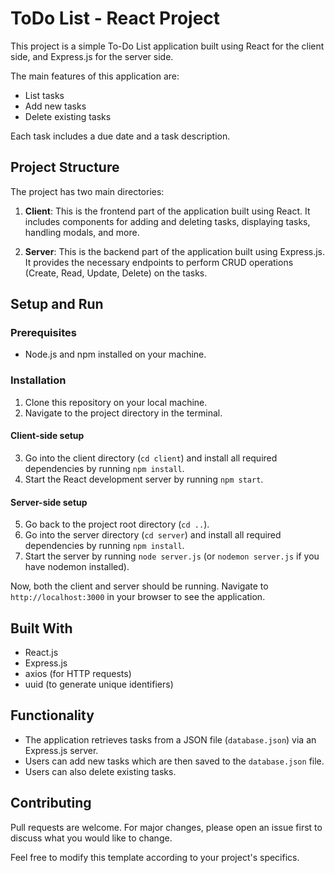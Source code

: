# ToDo List - React Project

This project is a simple To-Do List application built using React for the client side, and Express.js for the server side.

The main features of this application are:

- List tasks
- Add new tasks
- Delete existing tasks

Each task includes a due date and a task description.

## Project Structure

The project has two main directories:

1. **Client**: This is the frontend part of the application built using React. It includes components for adding and deleting tasks, displaying tasks, handling modals, and more.

2. **Server**: This is the backend part of the application built using Express.js. It provides the necessary endpoints to perform CRUD operations (Create, Read, Update, Delete) on the tasks.

## Setup and Run

### Prerequisites

- Node.js and npm installed on your machine.

### Installation

1. Clone this repository on your local machine.
2. Navigate to the project directory in the terminal.

#### Client-side setup

3. Go into the client directory (`cd client`) and install all required dependencies by running `npm install`.
4. Start the React development server by running `npm start`.

#### Server-side setup

5. Go back to the project root directory (`cd ..`).
6. Go into the server directory (`cd server`) and install all required dependencies by running `npm install`.
7. Start the server by running `node server.js` (or `nodemon server.js` if you have nodemon installed).

Now, both the client and server should be running. Navigate to `http://localhost:3000` in your browser to see the application.

## Built With

- React.js
- Express.js
- axios (for HTTP requests)
- uuid (to generate unique identifiers)

## Functionality

- The application retrieves tasks from a JSON file (`database.json`) via an Express.js server.
- Users can add new tasks which are then saved to the `database.json` file.
- Users can also delete existing tasks.

## Contributing

Pull requests are welcome. For major changes, please open an issue first to discuss what you would like to change.


Feel free to modify this template according to your project's specifics.
